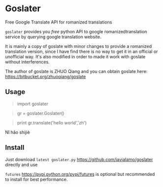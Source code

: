 Goslater
========

Free Google Translate API for romanized translations

``goslater`` provides you *free* python API to google  romanizedtranslation service by querying google translation website.

It is mainly a copy of goslate with minor changes to provide a romanized translation version, since I have find there is no way to get it in an official or unofficial way. It's also modified in order to made it work with goslate without interferences.

The author of goslate is ZHUO Qiang and you can obtain goslate here: https://bitbucket.org/zhuoqiang/goslate 



Usage
--

  >import goslater
  
  >gr = goslater.Goslater()
  
  >print gr.translate('hello world','zh')
  
  Nǐ hǎo shìjiè


 
Install
--

Just download `latest goslater.py` https://github.com/javialamo/goslater directly and use

`futures` https://pypi.python.org/pypi/futures is optional but recommended to install for best performance.


